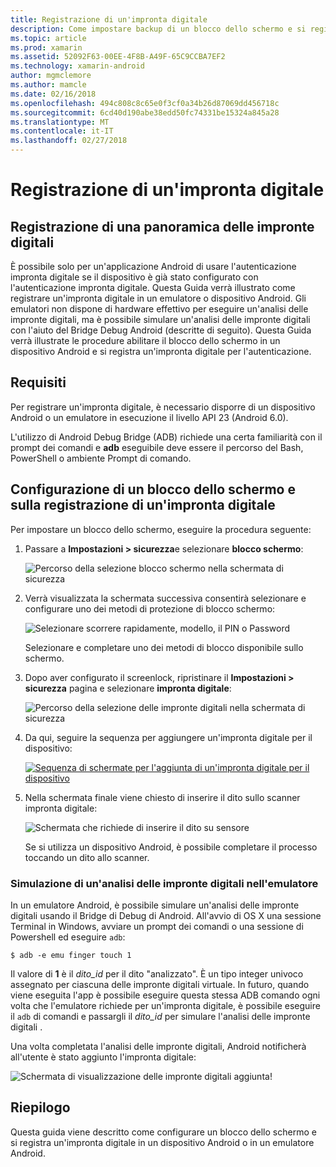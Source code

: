 ```yaml
---
title: Registrazione di un'impronta digitale
description: Come impostare backup di un blocco dello schermo e si registra un'impronta digitale in un emulatore o dispositivo Android.
ms.topic: article
ms.prod: xamarin
ms.assetid: 52092F63-00EE-4F8B-A49F-65C9CCBA7EF2
ms.technology: xamarin-android
author: mgmclemore
ms.author: mamcle
ms.date: 02/16/2018
ms.openlocfilehash: 494c808c8c65e0f3cf0a34b26d87069dd456718c
ms.sourcegitcommit: 6cd40d190abe38edd50fc74331be15324a845a28
ms.translationtype: MT
ms.contentlocale: it-IT
ms.lasthandoff: 02/27/2018
---
```

# <a name="enrolling-a-fingerprint"></a>Registrazione di un'impronta digitale

## <a name="enrolling-a-fingerprint-overview"></a>Registrazione di una panoramica delle impronte digitali

È possibile solo per un'applicazione Android di usare l'autenticazione impronta digitale se il dispositivo è già stato configurato con l'autenticazione impronta digitale. Questa Guida verrà illustrato come registrare un'impronta digitale in un emulatore o dispositivo Android. Gli emulatori non dispone di hardware effettivo per eseguire un'analisi delle impronte digitali, ma è possibile simulare un'analisi delle impronte digitali con l'aiuto del Bridge Debug Android (descritte di seguito).  Questa Guida verrà illustrate le procedure abilitare il blocco dello schermo in un dispositivo Android e si registra un'impronta digitale per l'autenticazione.

## <a name="requirements"></a>Requisiti

Per registrare un'impronta digitale, è necessario disporre di un dispositivo Android o un emulatore in esecuzione il livello API 23 (Android 6.0).

L'utilizzo di Android Debug Bridge (ADB) richiede una certa familiarità con il prompt dei comandi e **adb** eseguibile deve essere il percorso del Bash, PowerShell o ambiente Prompt di comando.

## <a name="configuring-a-screen-lock-and-enrolling-a-fingerprint"></a>Configurazione di un blocco dello schermo e sulla registrazione di un'impronta digitale 

Per impostare un blocco dello schermo, eseguire la procedura seguente:

1. Passare a **Impostazioni > sicurezza**e selezionare **blocco schermo**:

    ![Percorso della selezione blocco schermo nella schermata di sicurezza](enrolling-fingerprint-images/testing-01.png)

2. Verrà visualizzata la schermata successiva consentirà selezionare e configurare uno dei metodi di protezione di blocco schermo: 

    ![Selezionare scorrere rapidamente, modello, il PIN o Password](enrolling-fingerprint-images/testing-02.png)

   Selezionare e completare uno dei metodi di blocco disponibile sullo schermo.

3. Dopo aver configurato il screenlock, ripristinare il **Impostazioni > sicurezza** pagina e selezionare **impronta digitale**:

    ![Percorso della selezione delle impronte digitali nella schermata di sicurezza](enrolling-fingerprint-images/testing-03.png)

4. Da qui, seguire la sequenza per aggiungere un'impronta digitale per il dispositivo:

    [![Sequenza di schermate per l'aggiunta di un'impronta digitale per il dispositivo](enrolling-fingerprint-images/testing-04-sml.png)](enrolling-fingerprint-images/testing-04.png)

5. Nella schermata finale viene chiesto di inserire il dito sullo scanner impronta digitale: 

    ![Schermata che richiede di inserire il dito su sensore](enrolling-fingerprint-images/testing-05.png)

    Se si utilizza un dispositivo Android, è possibile completare il processo toccando un dito allo scanner. 
    
    
### <a name="simulating-a-fingerprint-scan-on-the-emulator"></a>Simulazione di un'analisi delle impronte digitali nell'emulatore

In un emulatore Android, è possibile simulare un'analisi delle impronte digitali usando il Bridge di Debug di Android. All'avvio di OS X una sessione Terminal in Windows, avviare un prompt dei comandi o una sessione di Powershell ed eseguire `adb`:

```shell
$ adb -e emu finger touch 1
```

Il valore di **1** è il _dito\_id_ per il dito "analizzato". È un tipo integer univoco assegnato per ciascuna delle impronte digitali virtuale. In futuro, quando viene eseguita l'app è possibile eseguire questa stessa ADB comando ogni volta che l'emulatore richiede per un'impronta digitale, è possibile eseguire il `adb` di comandi e passargli il _dito\_id_ per simulare l'analisi delle impronte digitali .

Una volta completata l'analisi delle impronte digitali, Android notificherà all'utente è stato aggiunto l'impronta digitale:  

![Schermata di visualizzazione delle impronte digitali aggiunta!](enrolling-fingerprint-images/testing-06.png)

## <a name="summary"></a>Riepilogo 

Questa guida viene descritto come configurare un blocco dello schermo e si registra un'impronta digitale in un dispositivo Android o in un emulatore Android. 

